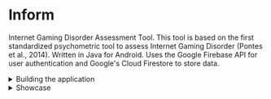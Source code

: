# Inform
Internet Gaming Disorder Assessment Tool. This tool is based on the first standardized psychometric tool to assess Internet Gaming Disorder (Pontes et al., 2014).
Written in Java for Android. Uses the Google Firebase API for user authentication and Google's Cloud Firestore to store data.

<details>
<summary>Building the application</summary>
  
<h1>Requirements</h1>
<h3>Windows Requirements</h3>
<ul>
  <li>Microsoft Windows 7/8/10 (32-bit or 64-bit)</li>
  <li>3 GB RAM minimum, 8 GB RAM recommended (plus 1 GB for the Android Emulator)</li>
  <li>2 GB of available disk space minimum, 4 GB recommended (500 MB for IDE plus 1.5 GB for Android SDK and emulator system image)</li>
  <li>1280 x 800 minimum screen resolution</li>
</ul>

<h3>Mac OS Requirements</h3>
<ul>
  <li>Mac OS X 10.10 (Yosemite) or higher, up to 10.13 (High Sierra)</li>
  <li>3 GB RAM minimum, 8 GB RAM recommended (plus 1 GB for the Android Emulator)</li>
  <li>2 GB of available disk space minimum, 4 GB recommended (500 MB for IDE plus 1.5 GB for Android SDK and emulator system image)</li>
  <li>1280 x 800 minimum screen resolution</li>
</ul>

<h3>Linux OS Requirements</h3>
<ul>
  <li>GNOME or KDE desktop. Tested on Ubuntu 14.04 LTS, Trusty Tahr (64-bit distribution capable of running 32-bit applications)</li>
  <li>64-bit distribution capable of running 32-bit applications</li>
  <li>GNU C Library (glibc) 2.19 or later</li>
  <li>3 GB RAM minimum, 8 GB RAM recommended (plus 1 GB for the Android Emulator)</li>
  <li>2 GB of available disk space minimum, 4 GB recommended (500 MB for IDE plus 1.5 GB for Android SDK and emulator system image)</li>
  <li>1280 x 800 minimum screen resolution</li>
</ul>

<h3>Downloading the project</h3>
<img src="https://i.imgur.com/A6wgPxA.png" />

<h3>Extracting the zip</h3>
<img src="https://i.gyazo.com/98e02bd2fbaafd4dc6fe51dce1961ca8.gif" />

<h3>Android Studio Installation</h3>
<a href="https://developer.android.com/studio/index.html">Android Studio</a></li>
<img src="https://i.gyazo.com/4a7b057f192a8407f7f437c0ab94f108.gif" />

<h3>Importing the project</h3>
<img src="https://i.gyazo.com/b47c40a0baefa6cdc8b4d9dd2e1938cf.gif" />

<h3>Setting up the virtual device (emulator)</h5>
<img src="https://i.imgur.com/KI34lXb.png" />
<img src="https://i.imgur.com/Yo5SHJS.png" />
<img src="https://i.imgur.com/7byDiOt.png" />
<img src="https://i.imgur.com/6Oqjqq8.png" />
<img src="https://i.imgur.com/sSDoADg.png" />

<h3>Running the application</h3>
<img src="https://i.gyazo.com/ff94f1c21221b479b56ef05a3c7438ff.gif" />
<img src="https://i.imgur.com/WHjfpl7.png" />
</details>

<details>
  <summary>Showcase</summary>
  <img src="https://i.imgur.com/gRdHs6N.png" />
  <img src="https://i.imgur.com/RqqglJB.png" />
  <img src="https://i.imgur.com/ESj2LZK.png" />
  <img src="https://i.imgur.com/fDSSWQ3.png" />
  <img src="https://i.imgur.com/nyALn6F.png" />
  <img src="https://i.imgur.com/WdWwc3f.png" />
  <img src="https://i.imgur.com/guNqN2d.png" />
  <img src="https://i.imgur.com/c0UM6nH.png" />
  <img src="https://i.imgur.com/d7qmnQb.png" />
  <img src="https://i.imgur.com/Uh1sfAm.png" />
  
</details>
